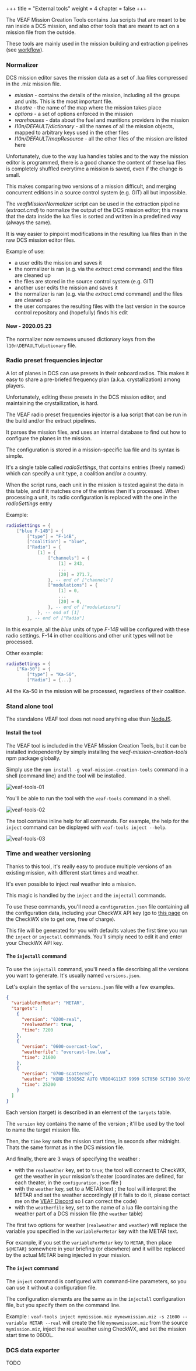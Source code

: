 +++
title = "External tools"
weight = 4
chapter = false
+++

The VEAF Mission Creation Tools contains .lua scripts that are meant to be ran inside a DCS mission, and also other tools that are meant to act on a mission file from the outside.

These tools are mainly used in the mission building and extraction pipelines (see [workflow](../../#workflow)).

### Normalizer

DCS mission editor saves the mission data as a set of .lua files compressed in the .miz mission file.

* _mission_ - contains the details of the mission, including all the groups and units. This is the most important file.
* _theatre_ - the name of the map where the mission takes place
* _options_ - a set of options enforced in the mission
* _warehouses_ - data about the fuel and munitions providers in the mission
* _l10n/DEFAULT/dictionary_ - all the names of all the mission objects, mapped to arbitrary keys used in the other files
* _l10n/DEFAULT/mapResource_ - all the other files of the mission are listed here

Unfortunately, due to the way lua handles tables and to the way the mission editor is programmed, there is a good chance the content of these lua files is completely shuffled everytime a mission is saved, even if the change is small.

This makes comparing two versions of a mission difficult, and merging concurrent editions in a source control system (e.g. GIT) all but impossible.

The _veafMissionNormalizer_ script can be used in the extraction pipeline (_extract.cmd_) to normalize the output of the DCS mission editor; this means that the data inside the lua files is sorted and written in a predefined way (always the same).

It is way easier to pinpoint modifications in the resulting lua files than in the raw DCS mission editor files.

Example of use:

* a user edits the mission and saves it
* the normalizer is ran (e.g. via the _extract.cmd_ command) and the files are cleaned up
* the files are stored in the source control system (e.g. GIT)
* another user edits the mission and saves it
* the normalizer is ran (e.g. via the _extract.cmd_ command) and the files are cleaned up
* the user compares the resulting files with the last version in the source control repository and (hopefully) finds his edit

#### New - 2020.05.23

The normalizer now removes unused dictionary keys from the `l10n\DEFAULT\dictionary` file.

### Radio preset frequencies injector

A lot of planes in DCS can use presets in their onboard radios. This makes it easy to share a pre-briefed frequency plan (a.k.a. crystallization) among players.

Unfortunately, editing these presets in the DCS mission editor, and maintaining the crystallization, is hard.

The VEAF radio preset frequencies injector is a lua script that can be run in the build and/or the extract pipelines.

It parses the mission files, and uses an internal database to find out how to configure the planes in the mission.

The configuration is stored in a mission-specific lua file and its syntax is simple.

It's a single table called _radioSettings_, that contains entries (freely named) which can specify a unit type, a coalition and/or a country.

When the script runs, each unit in the mission is tested against the data in this table, and if it matches one of the entries then it's processed. When processing a unit, its radio configuration is replaced with the one in the _radioSettings_ entry

Example:

```lua
radioSettings = {
    ["blue F-14B"] = {
        ["type"] = "F-14B",
        ["coalition"] = "blue",
        ["Radio"] = {
            [1] = {
                ["channels"] = {
                    [1] = 243,
                    ...
                    [20] = 271.7,
                }, -- end of ["channels"]
                ["modulations"] = {
                    [1] = 0,
                    ...
                    [20] = 0,
                }, -- end of ["modulations"]
            }, -- end of [1]
        }, -- end of ["Radio"]
```

In this example, all the _blue_ units of type _F-14B_ will be configured with these radio settings. F-14 in other coalitions and other unit types will not be processed.

Other example:

```lua
radioSettings = {
    ["Ka-50"] = {
        ["type"] = "Ka-50",
        ["Radio"] = {...}
```

All the Ka-50 in the mission will be processed, regardless of their coalition.

### Stand alone tool

The standalone VEAF tool does not need anything else than [NodeJS](https://nodejs.org/en/).

#### Install the tool

The VEAF tool is included in the VEAF Mission Creation Tools, but it can be installed independently by simply installing the *veaf-mission-creation-tools* npm package globally.

Simply use the `npm install -g veaf-mission-creation-tools` command in a shell (command line) and the tool will be installed.

![veaf-tools-01](/VEAF-Mission-Creation-Tools/images/veaf-tools-01.png?raw=true "veaf-tools-01")

You'll be able to run the tool with the `veaf-tools` command in a shell.

![veaf-tools-02](/VEAF-Mission-Creation-Tools/images/veaf-tools-01.png?raw=true "veaf-tools-02")

The tool contains inline help for all commands. For example, the help for the `inject` command can be displayed with `veaf-tools inject --help`.

![veaf-tools-03](/VEAF-Mission-Creation-Tools/images/veaf-tools-03.png?raw=true "veaf-tools-03")

### Time and weather versioning

Thanks to this tool, it's really easy to produce multiple versions of an existing mission, with different start times and weather.

It's even possible to inject real weather into a mission.

This magic is handled by the `inject` and the `injectall` commands.

To use these commands, you'll need a `configuration.json` file containing all the configuration data, including your CheckWX API key (go to [this page](https://www.checkwx.com/api/newkey) on the CheckWX site to get one, free of charge).

This file will be generated for you with defaults values the first time you run the `inject` or `injectall` commands.
You'll simply need to edit it and enter your CheckWX API key.

#### The `injectall` command

To use the `injectall` command, you'll need a file describing all the versions you want to generate. It's usually named `versions.json`.

Let's explain the syntax of the `versions.json` file with a few examples.

```json
{
  "variableForMetar": "METAR",
  "targets": [
    {
      "version": "0200-real",
      "realweather": true,
      "time": 7200
    },
    {
      "version": "0600-overcast-low",
      "weatherfile": "overcast-low.lua",
      "time": 21600
    },
    {
      "version": "0700-scattered",
      "weather": "KQND 150856Z AUTO VRB04G11KT 9999 SCT050 SCT100 39/05 A2989 RMK AO2 SLP103 WND DATA ESTMD T03900045 50007",
      "time": 25200
    }
  ]
}
```

Each version (target) is described in an element of the `targets` table.

The `version` key contains the name of the version ; it'll be used by the tool to name the target mission file.

Then, the `time` key sets the mission start time, in seconds after midnight. Thats the same format as in the DCS mission file.

And finally, there are 3 ways of specifying the weather :

* with the `realweather` key, set to `true`; the tool will connect to CheckWX, get the weather in your mission's theater (coordinates are defined, for each theater, in the `configuration.json` file )
* with the `weather` key, set to a METAR text ; the tool will interpret the METAR and set the weather accordingly (if it fails to do it, please contact me on the [VEAF Discord](https://tinyurl.com/veafdisc) so I can correct the code)
* with the `weatherfile` key, set to the name of a lua file containing the weather part of a DCS mission file (the `weather` table)

The first two options for weather (`realweather` and `weather`) will replace the variable you specified in the `variableForMetar` key with the METAR text.

For example, if you set the `variableForMetar` key to `METAR`, then place `${METAR}` somewhere in your briefing (or elsewhere) and it will be replaced by the actual METAR being injected in your mission.

#### The `inject` command

The `inject` command is configured with command-line parameters, so you can use it without a configuration file.

The configuration elements are the same as in the `injectall` configuration file, but you specify them on the command line.

Example : `veaf-tools inject mymission.miz mynewmission.miz -s 21600 --variable METAR --real` will create the file `mynewmission.miz` from the source `mymission.miz`, inject the real weather using CheckWX, and set the mission start time to 0600L.

### DCS data exporter

TODO
